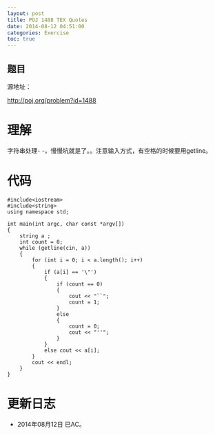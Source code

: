```yaml
---
layout: post
title: POJ 1488 TEX Quotes
date: 2014-08-12 04:51:00
categories: Exercise
toc: true
---
```

## 题目
源地址：

http://poj.org/problem?id=1488

# 理解
字符串处理- -，慢慢坑就是了。。注意输入方式，有空格的时候要用getline。

<!-- more -->

# 代码

```
#include<iostream>
#include<string>
using namespace std;

int main(int argc, char const *argv[])
{
    string a ;
    int count = 0;
    while (getline(cin, a))
    {
        for (int i = 0; i < a.length(); i++)
        {
            if (a[i] == '\"')
            {
                if (count == 0)
                {
                    cout << "``";
                    count = 1;
                }
                else
                {
                    count = 0;
                    cout << "''";
                }
            }
            else cout << a[i];
        }
        cout << endl;
    }
}

```

# 更新日志
- 2014年08月12日 已AC。